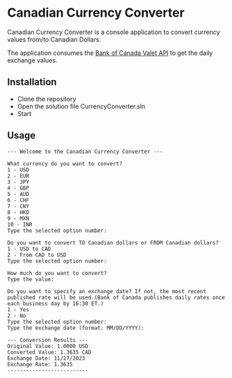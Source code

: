 # Canadian Currency Converter

Canadian Currency Converter is a console application to convert currency values from/to Canadian Dollars.

The application consumes the [Bank of Canada Valet API](https://www.bankofcanada.ca/valet/docs) to get the daily exchange values.

## Installation

* Clone the repository 
* Open the solution file CurrencyConverter.sln
* Start

## Usage


```console
--- Welcome to the Canadian Currency Converter ---

What currency do you want to convert?
1 - USD
2 - EUR
3 - JPY
4 - GBP
5 - AUD
6 - CHF
7 - CNY
8 - HKD
9 - MXN
10 - INR
Type the selected option number:

Do you want to convert TO Canadian dollars or FROM Canadian dollars?
1 - USD to CAD
2 - From CAD to USD
Type the selected option number:

How much do you want to convert?
Type the value:

Do you want to specify an exchange date? If not, the most recent published rate will be used.(Bank of Canada publishes daily rates once each business day by 16:30 ET.)
1 - Yes
2 - No
Type the selected option number:
Type the exchange date (format: MM/DD/YYYY):

--- Conversion Results ---
Original Value: 1.0000 USD
Converted Value: 1.3635 CAD
Exchange Date: 11/27/2023
Exchange Rate: 1.3635
--------------------------
```

